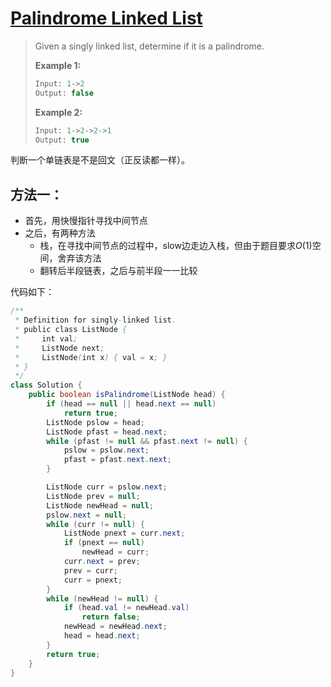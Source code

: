 # [Palindrome Linked List][1]

> Given a singly linked list, determine if it is a palindrome.
>
> **Example 1:**
>
> ```java
> Input: 1->2
> Output: false
> ```
>
> **Example 2:**
>
> ```java
> Input: 1->2->2->1
> Output: true
> ```

判断一个单链表是不是回文（正反读都一样）。

## 方法一：

* 首先，用快慢指针寻找中间节点
* 之后，有两种方法
  * 栈，在寻找中间节点的过程中，slow边走边入栈，但由于题目要求$O(1)$空间，舍弃该方法
  * 翻转后半段链表，之后与前半段一一比较

代码如下：

```java
/**
 * Definition for singly-linked list.
 * public class ListNode {
 *     int val;
 *     ListNode next;
 *     ListNode(int x) { val = x; }
 * }
 */
class Solution {
    public boolean isPalindrome(ListNode head) {
        if (head == null || head.next == null)
            return true;
        ListNode pslow = head;
        ListNode pfast = head.next;
        while (pfast != null && pfast.next != null) {
            pslow = pslow.next;
            pfast = pfast.next.next;
        }

        ListNode curr = pslow.next;
        ListNode prev = null;
        ListNode newHead = null;
        pslow.next = null;
        while (curr != null) {
            ListNode pnext = curr.next;
            if (pnext == null)
                newHead = curr;
            curr.next = prev;
            prev = curr;
            curr = pnext;
        }
        while (newHead != null) {
            if (head.val != newHead.val)
                return false;
            newHead = newHead.next;
            head = head.next;
        }
        return true;
    }
}
```









[1]: https://leetcode.com/problems/palindrome-linked-list/